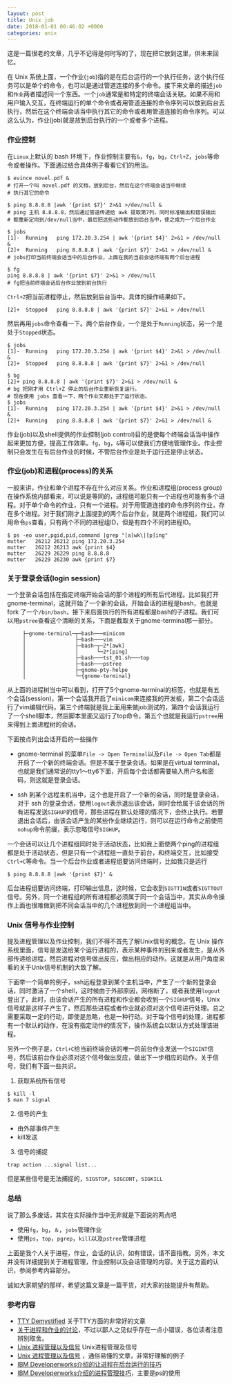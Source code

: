 ```yaml
---
layout: post
title: Unix job
date: 2018-01-01 00:46:02 +0000
categories: unix
---
```


这是一篇很老的文章，几乎不记得是何时写的了，现在把它放到这里，供未来回忆。

在 Unix 系统上面，一个作业(`job`)指的是在后台运行的一个执行任务，这个执行任务可以是单个的命令，也可以是通过管道连接的多个命令。接下来文章的描述`job`和`作业`两者描述同一个东西。一个`job`通常是和特定的终端会话关联。如果不用和用户输入交互，在终端运行的单个命令或者用管道连接的命令序列可以放到后台去执行，然后在这个终端会话当中执行其它的命令或者用管道连接的命令序列。可以这么认为，作业(job)就是放到后台执行的一个或者多个进程。

### 作业控制

在`Linux`上默认的 bash 环境下，作业控制主要有`&`，`fg`，`bg`，`Ctrl+Z`，`jobs`等命令或者操作。下面通过结合具体例子看看它们的用法。

```shell
$ evince novel.pdf &
# 打开一个叫 novel.pdf 的文档，放到后台，然后在这个终端会话当中继续
# 执行其它的命令
```

```shell
$ ping 8.8.8.8 |awk '{print $7}' 2>&1 >/dev/null &
# ping 主机 8.8.8.8，然后通过管道传递给 awk 提取第7列，同时标准输出和错误输出
# 都重新定向到/dev/null当中，最后把这些动作都放到后台当中，使之成为一个后台作业
```

```shell
$ jobs
[1]-  Running   ping 172.20.3.254 | awk '{print $4}' 2>&1 > /dev/null &
[2]+  Running   ping 8.8.8.8 | awk '{print $7}' 2>&1 > /dev/null &
# jobs打印当前终端会话当中的后台作业，上面在我的当前会话终端有两个后台进程
```

```shell
$ fg
ping 8.8.8.8 | awk '{print $7}' 2>&1 > /dev/null
# fg把当前终端会话后台作业放到前台执行
```

`Ctrl+Z`把当前进程停止，然后放到后台当中。具体的操作结果如下。
```shell
[2]+  Stopped   ping 8.8.8.8 | awk '{print $7}' 2>&1 > /dev/null
```
然后再用`jobs`命令查看一下。两个后台作业，一个是处于`Running`状态，另一个是处于`Stopped`状态。

```shell
$ jobs
[1]-  Running   ping 172.20.3.254 | awk '{print $4}' 2>&1 > /dev/null &
[2]+  Stopped   ping 8.8.8.8 | awk '{print $7}' 2>&1 > /dev/null
```

```shell
$ bg
[2]+ ping 8.8.8.8 | awk '{print $7}' 2>&1 > /dev/null &
# bg 把刚才用 Ctrl+Z 停止的后台作业重新恢复运行。
# 现在使用 jobs 查看一下，两个作业又都处于了运行状态。
$ jobs
[1]-  Running	ping 172.20.3.254 | awk '{print $4}' 2>&1 > /dev/null &
[2]+  Running   ping 8.8.8.8 | awk '{print $7}' 2>&1 > /dev/null &
```

作业(job)以及shell提供的作业控制(job control)目的是使每个终端会话当中操作起来更加方便，提高工作效率。`fg`，`bg`，`&`等可以使我们方便地管理作业。作业控制只会发生在有后台作业的时候，不管后台作业是处于运行还是停止状态。

### 作业(job)和进程(process)的关系
一般来讲，作业和单个进程不存在什么对应关系。作业和进程组(process group)在操作系统内部看来，可以说是等同的，进程组可能只有一个进程也可能有多个进程。对于单个命令的作业，只有一个进程。对于用管道连接的命令序列的作业，存在多个进程。对于我们刚才上面提到的两个后台作业，就是两个进程组，我们可以用命令`ps`查看，只有两个不同的进程组ID，但是有四个不同的进程ID。

```shell
$ ps -eo user,pgid,pid,command |grep "[a]wk\|[p]ing"
mutter   26212 26212 ping 172.20.3.254
mutter   26212 26213 awk {print $4}
mutter   26229 26229 ping 8.8.8.8
mutter   26229 26230 awk {print $7}
```

### 关于登录会话(login session)
一个登录会话包括在指定终端开始会话的那个进程的所有后代进程。比如我打开 gnome-terminal，这就开始了一个新的会话，开始会话的进程是bash，也就是 fork 了一个`/bin/bash`，接下来后面执行的所有进程都是bash的子进程。我们可以用`pstree`查看这个清晰的关系，下面是截取关于gnome-terminal那一部分。
```
     ├─gnome-terminal─┬─bash───minicom
     │                ├─bash───vim
     │                ├─bash─┬─2*[awk]
     │                │      └─2*[ping]
     │                ├─bash───tst_01.sh───top
     │                ├─bash───pstree
     │                ├─gnome-pty-helpe
     │                └─{gnome-terminal}
```
从上面的进程树当中可以看到，打开了5个gnome-terminal的标签，也就是有五个会话(session)，第一个会话我开启了`minicom`来连接我的开发板，第二个会话运行了vim编辑代码，第三个终端就是我上面用来做job测试的，第四个会话我运行了一个shell脚本，然后脚本里面又运行了top命令，第五个也就是我运行`pstree`用来得到上面进程树的会话。

下面按点列出会话开启的一些操作

* gnome-terminal 的菜单`File -> Open Terminal`以及`File -> Open Tab`都是开启了一个新的终端会话。但是不属于登录会话。如果是在virtual terminal，也就是我们通常说的tty1～tty6下面，开启每个会话都需要输入用户名和密码，则这就是登录会话。

* ssh 到某个远程主机当中，这个也是开启了一个新的会话，同时是登录会话，对于 ssh 的登录会话，使用`logout`表示退出该会话，同时会给属于该会话的所有进程发送`SIGHUP`的信号，那些进程在默认处理的情况下，会终止执行。若要退出会话后，由该会话产生的某些作业继续运行，则可以在运行命令之前使用`nohup`命令前缀，表示忽略信号`SIGHUP`。

一个会话可以让几个进程组同时处于活动状态，比如我上面使两个ping的进程组都是处于活动状态，但是只有一个进程组一直处于前台，和终端交互，比如接受`Ctrl+C`等命令。当一个后台作业或者进程组要访问终端时，比如我只是运行
```shell
$ ping 8.8.8.8 |awk '{print $7}' &
```
后台进程组要访问终端，打印输出信息，这时候，它会收到`SIGTTIN`或者`SIGTTOUT`信号。另外，同一个进程组的所有进程都必须属于同一个会话当中，其实从命令操作上面也很难做到把不同会话当中的几个进程放到同一个进程组当中。

### Unix 信号与作业控制

提及进程管理以及作业控制，我们不得不首先了解Unix信号的概念。在 Unix 操作系统里面，信号是发送给某个运行进程的，表示某种事件的到来或者发生，是从外部传递给进程，然后进程对信号做出反应，做出相应的动作。这就是从用户角度来看的关于Unix信号机制的大致了解。

下面举一个简单的例子，ssh远程登录到某个主机当中，产生了一个新的登录会话，同时激活了一个shell，这时候由于外部原因，网络断了，或者我使用`logout`登出了，此时，由该会话产生的所有进程和作业都会收到一个`SIGHUP`信号，Unix信号就是这样子产生了，然后那些进程或者作业就必须对这个信号进行处理。总之需要采取一定的行动，即使是忽略，也是一种行动。对于每个信号的处理，进程都有一个默认的动作，在没有指定动作的情况下，操作系统会以默认方式处理该进程。

另外一个例子是，`Ctrl+C`给当前终端会话的唯一的前台作业发送一个`SIGINT`信号，然后该前台作业必须对这个信号做出反应，做出下一步相应的动作。关于信号，我们有下面一些共识。
1. 获取系统所有信号
```
$ kill -l
$ man 7 signal
```
2. 信号的产生
* 由外部事件产生
* kill发送
3. 信号的捕捉
```
trap action ...signal list...
```
但是某些信号是无法捕捉的，`SIGSTOP`，`SIGCONT`，`SIGKILL`


### 总结
说了那么多废话，其实在实际操作当中无非就是下面说的两点吧

* 使用`fg`，`bg`，`＆`，`jobs`管理作业
* 使用`ps`，`top`，`pgrep`，`kill`以及`pstree`管理进程

上面是我个人关于进程，作业，会话的认识，如有错误，请不啬指教。另外，本文并没有详细提到关于进程管理，作业控制以及会话管理的内容。关于这方面的认识，参阅参考内容部分。

诚如大家期望的那样，希望这篇文章是一篇干货，对大家的技能提升有帮助。

### 参考内容
* [TTY Demystified](!http://www.linusakesson.net/programming/tty/index.php) 关于TTY方面的非常好的文章
* [关于进程和作业的讨论](!http://www.daniweb.com/software-development/shell-scripting/threads/159920)，不过以鄙人之见似乎存在一点小错误，各位读者注意辨别取舍。
* [Unix 进程管理以及信号](!http://www.slac.stanford.edu/BFROOT/www/Computing/Environment/Tools/Batch/exitcode.html) Unix进程管理及信号
* [Unix 进程管理以及信号](!http://www.kingcomputerservices.com/unix_101/sending_signals.htm) ，通俗易懂的文章，非常好理解的例子
* [IBM Developerworks介绍的让进程在后台运行的技巧](!http://www.ibm.com/developerworks/cn/linux/l-cn-nohup/)
* [IBM Developerworks介绍的进程管理技巧](!http://www.ibm.com/developerworks/cn/aix/library/es-unix-sysadmin1.html)，主要是ps的使用
